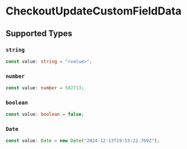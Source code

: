 # CheckoutUpdateCustomFieldData


## Supported Types

### `string`

```typescript
const value: string = "<value>";
```

### `number`

```typescript
const value: number = 502713;
```

### `boolean`

```typescript
const value: boolean = false;
```

### `Date`

```typescript
const value: Date = new Date("2024-12-13T19:53:22.769Z");
```

